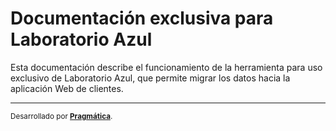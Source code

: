 # Documentación exclusiva para Laboratorio Azul

Esta documentación describe el funcionamiento de la herramienta para uso exclusivo de Laboratorio Azul, que permite
migrar los datos hacia la aplicación Web de clientes.

---

<small>

Desarrollado por **[Pragmática](http://pragmatica.com.ar)**.

</small>
